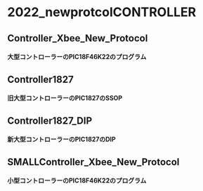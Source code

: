 # 2022_newprotcolCONTROLLER
## Controller_Xbee_New_Protocol
#### 大型コントローラーのPIC18F46K22のプログラム
## Controller1827
#### 旧大型コントローラーのPIC1827のSSOP
## Controller1827_DIP
#### 新大型コントローラーのPIC1827のDIP
## SMALLController_Xbee_New_Protocol
#### 小型コントローラーのPIC18F46K22のプログラム
